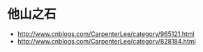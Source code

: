 # 他山之石


- http://www.cnblogs.com/CarpenterLee/category/965121.html
- http://www.cnblogs.com/CarpenterLee/category/828184.html
